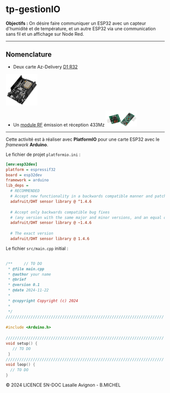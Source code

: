 

# tp-gestionIO

**Objectifs :** 	On désire faire communiquer un ESP32 avec un capteur d'humidité et de température, et un autre ESP32 via une communication sans fil et un affichage sur Node Red.

---

## Nomenclature

- Deux carte Az-Delivery [D1 R32](https://www.az-delivery.de/fr/products/esp32-d1-r32-board)

<img src="images/AzD1R32.jpg" height="100" width="100">

- Un [module RF](https://www.twinschip.com/RF_Wireless_433Mhz) émission et réception 433Mz <img src="images/image-removebg-preview.png" height="50" width="100">

---

Cette activité est à réaliser avec **PlatformIO** pour une carte ESP32 avec le _framework_ **Arduino**.

Le fichier de projet `platformio.ini` :

```ini
[env:esp32dev]
platform = espressif32
board = esp32dev
framework = arduino
lib_deps =
  # RECOMMENDED
  # Accept new functionality in a backwards compatible manner and patches
  adafruit/DHT sensor library @ ^1.4.6

  # Accept only backwards compatible bug fixes
  # (any version with the same major and minor versions, and an equal or greater patch version)
  adafruit/DHT sensor library @ ~1.4.6

  # The exact version
  adafruit/DHT sensor library @ 1.4.6
```
Le fichier `src/main.cpp` initial :

```cpp

/**     // TO DO
 * @file main.cpp
 * @author your name
 * @brief 
 * @version 0.1
 * @date 2024-11-22
 * 
 * @copyright Copyright (c) 2024
 * 
 */
//////////////////////////////////////////////////////////////////////

#include <Arduino.h>

//////////////////////////////////////////////////////////////////////
void setup() {
   // TO DO
 }
//////////////////////////////////////////////////////////////////////
void loop() {
  // TO DO
}

```

&copy; 2024 LICENCE SN-DOC Lasalle Avignon - B.MICHEL


